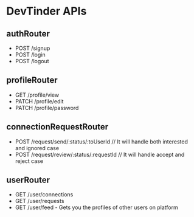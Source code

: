 # DevTinder APIs

## authRouter
- POST /signup
- POST /login
- POST /logout

## profileRouter
- GET /profile/view
- PATCH /profile/edit
- PATCH /profile/password

## connectionRequestRouter
- POST /request/send/:status/:toUserId      // It will handle both interested and ignored case
- POST /request/review/:status/:requestId   // It will handle accept and reject case

## userRouter
- GET /user/connections
- GET /user/requests
- GET /user/feed - Gets you the profiles of other users on platform